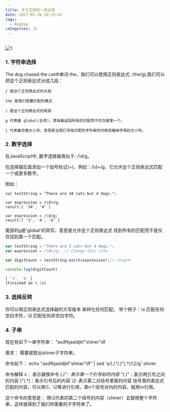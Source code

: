 ```yaml
---
title: 关于正则的一些记录
date: 2017-05-26 19:33:41
tags: 
  - RegExp
categories: JS
---
```


## 
![1](http://lanrsp.oss-cn-shanghai.aliyuncs.com/111.jpg)

### 1. 字符串选择

The dog chased the cat中单词 the，我们可以使用正则表达式: /the/gi,我们可以把这个正则表达式分成几段：

	/ 是这个正则表达式的头部

	the 是我们想要匹配的模式

	/ 是这个正则表达式的尾部

	g 代表着 global(全局)，意味着返回所有的匹配而不仅仅是第一个。
	
	i 代表着忽略大小写，意思是当我们寻找匹配的字符串的时候忽略掉字母的大小写。
    

### 2. 数字选择

在JavaScript中, 数字选择器类似于: /\d/g。

在选择器后面添加一个加号标记(+)，例如：/\d+/g，它允许这个正则表达式匹配一个或更多数字。

例如：

```
var testString = "There are 34 cats but 4 dogs.";

var expression = /\d+/g; 
result:[ '34', '4' ]

var expression = /\d/g; 
result:[ '3', '4', '4' ]
```

尾部的g是'global'的简写，意思是允许这个正则表达式 找到所有的匹配而不是仅仅找到第一个匹配。

```js
var testString = "There are 3 cats but 4 dogs.";
var expression = /\d+/g;  // Change this line

var digitCount = testString.match(expression);//.length;

console.log(digitCount)

[ '3', '4' ]
[Finished in 0.1s]
```

### 3. 选择反转

你可以用正则表达式选择器的大写版本 来转化任何匹配。
举个例子：\s 匹配任何空白字符，\S 匹配任何非空白字符。

### 4. 子串

现在有如下一串字符串：
    "asdfkjasldjkf"shiner"df
 
需求：
     需要提取出shiner子字符串。
 
命令如下：
    echo "asdfkjasldjkf\"shiner\"df" | sed 's/\(.*\)"\(.*\)"\(.*\)/\2/g'
    shiner

命令解释
    s： 表示替换命令
    \(.*\)" : 表示第一个引号前的内容
    "\(.*\)"：表示两引号之间的内容
    )"\(.*\)：表示引号后的内容
    \2: 表示第二对括号里面的内容
    括号里的表达式匹配的内容，可以用\1，\2等进行引用，第n个括号对内的内容，就用\n引用。
 
这个命令的意思是：
用\2代表的第二个括号的内容（shiner）去替换整个字符串，这样就得到了我们所需要的子字符串了。
